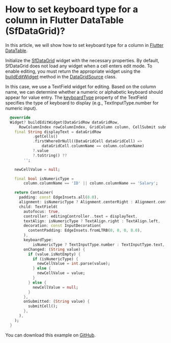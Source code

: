 # How to set keyboard type for a column in Flutter DataTable (SfDataGrid)?

In this article, we will show how to set keyboard type for a column in [Flutter DataTable](https://www.syncfusion.com/flutter-widgets/flutter-datagrid).

Initialize the [SfDataGrid](https://pub.dev/documentation/syncfusion_flutter_datagrid/latest/datagrid/SfDataGrid-class.html) widget with the necessary properties. By default, SfDataGrid does not load any widget when a cell enters edit mode. To enable editing, you must return the appropriate widget using the [buildEditWidget](https://pub.dev/documentation/syncfusion_flutter_datagrid/latest/datagrid/DataGridSource/buildEditWidget.html) method in the [DataGridSource](https://pub.dev/documentation/syncfusion_flutter_datagrid/latest/datagrid/DataGridSource-class.html) class.

In this case, we use a TextField widget for editing. Based on the column name, we can determine whether a numeric or alphabetic keyboard should appear for value entry. The [keyboardType](https://api.flutter.dev/flutter/material/TextField/keyboardType.html) property of the TextField specifies the type of keyboard to display (e.g., TextInputType.number for numeric input).

```dart
  @override
  Widget? buildEditWidget(DataGridRow dataGridRow,
      RowColumnIndex rowColumnIndex, GridColumn column, CellSubmit submitCell) {
    final String displayText = dataGridRow
            .getCells()
            .firstWhereOrNull((DataGridCell dataGridCell) =>
                dataGridCell.columnName == column.columnName)
            ?.value
            ?.toString() ??
        '';

    newCellValue = null;

    final bool isNumericType =
        column.columnName == 'ID' || column.columnName == 'Salary';

    return Container(
      padding: const EdgeInsets.all(8.0),
      alignment: isNumericType ? Alignment.centerRight : Alignment.centerLeft,
      child: TextField(
        autofocus: true,
        controller: editingController..text = displayText,
        textAlign: isNumericType ? TextAlign.right : TextAlign.left,
        decoration: const InputDecoration(
          contentPadding: EdgeInsets.fromLTRB(0, 0, 0, 8.0),
        ),
        keyboardType:
            isNumericType ? TextInputType.number : TextInputType.text,
        onChanged: (String value) {
          if (value.isNotEmpty) {
            if (isNumericType) {
              newCellValue = int.parse(value);
            } else {
              newCellValue = value;
            }
          } else {
            newCellValue = null;
          }
        },
        onSubmitted: (String value) {
          submitCell();
        },
      ),
    );
  }
```

You can download this example on [GitHub](https://github.com/SyncfusionExamples/How-to-set-keyboard-type-for-a-column-in-Flutter-DataTable).